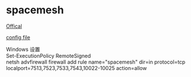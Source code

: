 # spacemesh
[Offical](https://docs.spacemesh.io/)  

[config file](https://configs.spacemesh.network/config.mainnet.json)

Windows 设置  
Set-ExecutionPolicy RemoteSigned  
netsh advfirewall firewall add rule name="spacemesh" dir=in protocol=tcp localport=7513,7523,7533,7543,10022-10025 action=allow  

